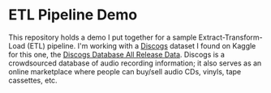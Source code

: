 # ETL Pipeline Demo

This repository holds a demo I put together for a sample Extract-Transform-Load (ETL) pipeline. I'm working with a [Discogs](https://www.discogs.com/) dataset I found on Kaggle for this one, the [Discogs Database All Release Data](https://www.kaggle.com/sohrabdaemi/discogs-database-all-release-data). Discogs is a crowdsourced database of audio recording information; it also serves as an online marketplace where people can buy/sell audio CDs, vinyls, tape cassettes, etc.
